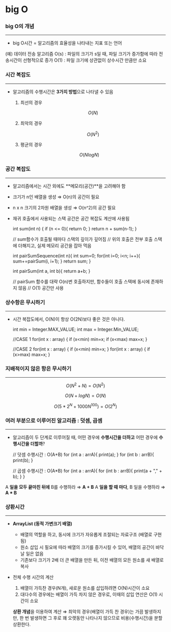 # big O

### big O의 개념

---

- big O시간 = 알고리즘의 효율성을 나타내는 지표 또는 언어

(예) 데이터 전송 알고리즘
O(s) : 파일의 크기가 s일 때, 파일 크기가 증가함에 따라 전송시간이 선형적으로 증가
O(1) : 파일 크기에 상관없이 상수시간 만큼만 소요

### 시간 복잡도

---

- 알고리즘의 수행시간은 **3가지 방법**으로 나타낼 수 있음
    1. 최선의 경우 

        $$O(N)$$

    2. 최악의 경우

        $$O(N^2)$$

    3. 평균의 경우

    $$O(NlogN)$$

### 공간 복잡도

---

- 알고리즘에서는 시간 외에도 **메모리(공간)**을 고려해야 함

- 크기가 n인 배열을 생성 ⇒ O(n)의 공간이 필요
- n x n 크기의 2차원 배열을 생성 ⇒ O(n^2)의 공간 필요

- 재귀 호출에서 사용되는 스택 공간은 공간 복잡도 계산에 사용됨

    int sum(int n) {
    	if (n <= 0){
    		return 0;
    	}
    	return n + sum(n-1);
    }
    
    // sum함수가 호출될 때마다 스택의 깊이가 깊어짐
    // 위의 호출은 전부 호출 스택에 더해지고, 실제 메모리 공간을 잡아 먹음

    int pairSumSequence(int n){
    	int sum=0;
    	for(int i=0; i<n; i++){
    		sum+=pairSum(i, i+1);
    	}
    	return sum;
    }
    
    int pairSum(int a, int b){
    	return a+b;
    }
    
    // pairSum 함수를 대략 O(n)번 호출하지만, 함수들이 호출 스택에 동시에 존재하지 않음
    // O(1) 공간만 사용

### 상수항은 무시하기

---

- 시간 복잡도에서, O(N)이 항상 O(2N)보다 좋은 것은 아니다.

    int min = Integer.MAX_VALUE;
    int max = Integer.Min_VALUE;
    
    //CASE 1
    for(int x : array) {
    	if (x<min) min=x;
    	if (x<max) max=x;
    }
    
    //CASE 2
    for(int x : array) {
    	if (x<min) min=x;
    }
    for(int x : array) {
    	if (x>max) max=x;
    }

### 지배적이지 않은 항은 무시하기

---

$$O(N^2+N) = O(N^2)$$

$$O(N+logN) = O(N)$$

$$O(5*2^N+1000N^100) = O(2^N)$$

### 여러 부분으로 이루어진 알고리즘 : 덧셈, 곱셈

---

- 알고리즘이 두 단계로 이루어질 때, 어떤 경우에 **수행시간을 더하고** 어떤 경우에 **수행시간을 더할까**?

    // 덧셈 수행시간 : O(A+B)
    for (int a : arrA){
    	print(a);
    }
    for (int b : arrB){
    	print(b);
    }
    
    // 곱셈 수행시간 : O(A*B)
    for (int a : arrA){
    	for (int b : arrB){
    		print(a + "," + b);
    	}
    }

A **일을 모두 끝마친 뒤에** B를 수행하라 ⇒ **A + B**
A **일을 할 때 마다**, B 일을 수행하라 ⇒ **A * B**

### 상환시간

---

- **ArrayList (동적 가변크기 배열)**
    - 배열의 역할을 하고, 동시에 크기가 자유롭게 조절되는 자료구조 (배열로 구현됨)
    - 원소 삽입 시 필요에 따라 배열의 크기를 증가시킬 수 있어, 배열의 공간이 바닥날 일은 없음
    - 기존보다 크기가 2배 더 큰 배열을 만든 뒤, 이전 배열의 모든 원소를 새 배열로 복사
- 전체 수행 시간의 계산
    1. 배열이 가득찬 경우(N개), 새로운 원소를 삽입하려면 O(N)시간이 소요
    2. 대다수의 경우에는 배열이 가득 차지 않은 경우로, 이때의 삽입 연산은 O(1) 시간이 소요

    **상환 개념**을 이용하여 계산
    ⇒ 최악의 경우(배열이 가득 찬 경우)는 가끔 발생하지만, 한 번 발생하면 그 후로 꽤 오랫동안 나타나지 않으므로 비용(수행시간)을 분할 상환한다.